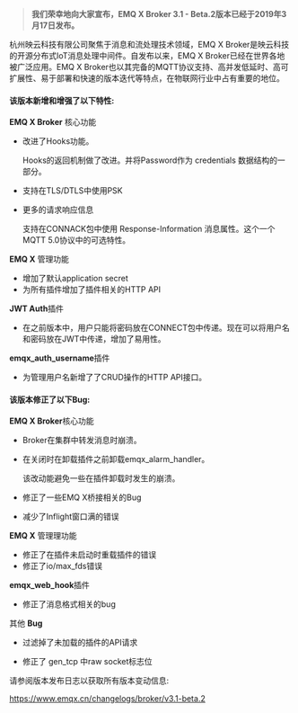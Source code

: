 > **我们荣幸地向大家宣布，EMQ X Broker 3.1 - Beta.2版本已经于2019年3月17日发布。**


杭州映云科技有限公司聚焦于消息和流处理技术领域，EMQ X Broker是映云科技的开源分布式IoT消息处理中间件。自发布以来，EMQ X Broker已经在世界各地被⼴泛应用。EMQ X Broker也以其完备的MQTT协议支持、高并发低延时、高可扩展性、易于部署和快速的版本迭代等特点，在物联网行业中占有重要的地位。



#### 该版本新增和增强了以下特性:

**EMQ X Broker** 核心功能

- 改进了Hooks功能。

  Hooks的返回机制做了改进。并将Password作为 credentials 数据结构的一部分。

- 支持在TLS/DTLS中使用PSK

- 更多的请求响应信息

  支持在CONNACK包中使用 Response-Information 消息属性。这个⼀个MQTT 5.0协议中的可选特性。

**EMQ X** 管理功能

- 增加了默认application secret
- 为所有插件增加了插件相关的HTTP API

**JWT Auth**插件

- 在之前版本中，⽤户只能将密码放在CONNECT包中传递。现在可以将⽤户名和密码放在JWT中传递，增加了易用性。

**emqx_auth_username**插件

- 为管理用户名新增了了CRUD操作的HTTP API接口。



#### 该版本修正了以下Bug:


**EMQ X Broker**核心功能

- Broker在集群中转发消息时崩溃。

- 在关闭时在卸载插件之前卸载emqx_alarm_handler。 

  该改动能避免一些在插件卸载时发生的崩溃。

- 修正了一些EMQ X桥接相关的Bug

- 减少了Inflight窗口满的错误

**EMQ X** 管理理功能

- 修正了在插件未启动时重载插件的错误 
- 修正了io/max_fds错误

**emqx_web_hook**插件

- 修正了消息格式相关的bug

其他 **Bug**

- 过滤掉了未加载的插件的API请求

- 修正了 gen_tcp 中raw socket标志位



请参阅版本发布日志以获取所有版本变动信息:

https://www.emqx.cn/changelogs/broker/v3.1-beta.2